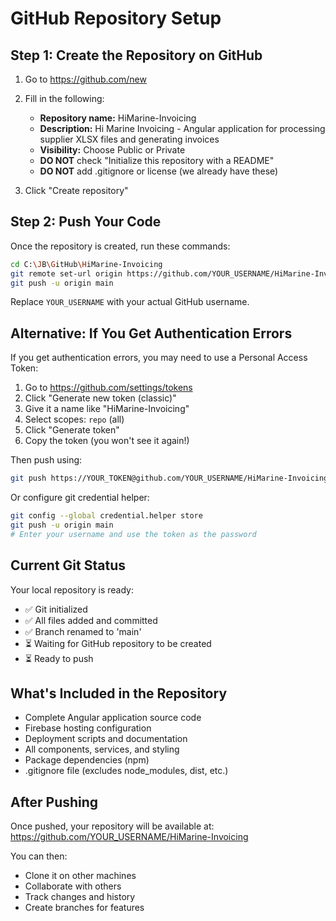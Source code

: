 # GitHub Repository Setup

## Step 1: Create the Repository on GitHub

1. Go to https://github.com/new
2. Fill in the following:
   - **Repository name:** HiMarine-Invoicing
   - **Description:** Hi Marine Invoicing - Angular application for processing supplier XLSX files and generating invoices
   - **Visibility:** Choose Public or Private
   - **DO NOT** check "Initialize this repository with a README"
   - **DO NOT** add .gitignore or license (we already have these)

3. Click "Create repository"

## Step 2: Push Your Code

Once the repository is created, run these commands:

```bash
cd C:\JB\GitHub\HiMarine-Invoicing
git remote set-url origin https://github.com/YOUR_USERNAME/HiMarine-Invoicing.git
git push -u origin main
```

Replace `YOUR_USERNAME` with your actual GitHub username.

## Alternative: If You Get Authentication Errors

If you get authentication errors, you may need to use a Personal Access Token:

1. Go to https://github.com/settings/tokens
2. Click "Generate new token (classic)"
3. Give it a name like "HiMarine-Invoicing"
4. Select scopes: `repo` (all)
5. Click "Generate token"
6. Copy the token (you won't see it again!)

Then push using:
```bash
git push https://YOUR_TOKEN@github.com/YOUR_USERNAME/HiMarine-Invoicing.git main
```

Or configure git credential helper:
```bash
git config --global credential.helper store
git push -u origin main
# Enter your username and use the token as the password
```

## Current Git Status

Your local repository is ready:
- ✅ Git initialized
- ✅ All files added and committed
- ✅ Branch renamed to 'main'
- ⏳ Waiting for GitHub repository to be created
- ⏳ Ready to push

## What's Included in the Repository

- Complete Angular application source code
- Firebase hosting configuration
- Deployment scripts and documentation
- All components, services, and styling
- Package dependencies (npm)
- .gitignore file (excludes node_modules, dist, etc.)

## After Pushing

Once pushed, your repository will be available at:
https://github.com/YOUR_USERNAME/HiMarine-Invoicing

You can then:
- Clone it on other machines
- Collaborate with others
- Track changes and history
- Create branches for features

